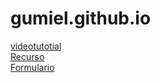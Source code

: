 # gumiel.github.io
[videotutotial](https://www.youtube.com/watch?v=sLTNgxxSBR4)  
[Recurso](https://plantillashtmlgratis.com/categoria-plantillas/portafolio/)  
[Formulario](https://elfsight.com/)  